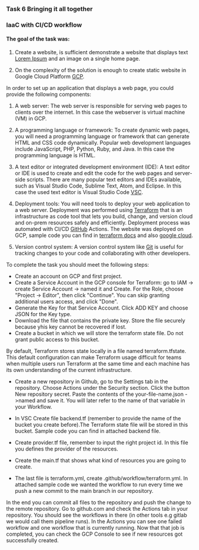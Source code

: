 ### Task 6 Bringing it all together
### IaaC with CI/CD workflow

#### The goal of the task was:

1. Create a website, is sufficient demonstrate a website that displays text [Lorem Ipsum](https://loremipsum.io/) and an image on a single home page.

2. On the complexity of the solution is enough to create static website in Google Cloud Platform [GCP](https://cloud.google.com).

In order to set up an application that displays a web page, you could provide the following components:

1. A web server: The web server is responsible for serving web pages to clients over the internet. In this case the webserver is virtual machine (VM) in GCP.

2. A programming language or framework: To create dynamic web pages, you will need a programming language or framework that can generate HTML and CSS code dynamically. Popular web development languages include JavaScript, PHP, Python, Ruby, and Java. In this case the programming language is HTML.

3. A text editor or integrated development environment (IDE): A text editor or IDE is used to create and edit the code for the web pages and server-side scripts. There are many popular text editors and IDEs available, such as Visual Studio Code, Sublime Text, Atom, and Eclipse. In this case the used text editor is Visual Studio Code [VSC](https://code.visualstudio.com/).

4. Deployment tools: You will need tools to deploy your web application to a web server. Deployment was performed using [Terraform](https://developer.hashicorp.com/terraform/intro) that is an infrastructure as code tool that lets you build, change, and version cloud and on-prem resources safely and efficiently. Deployment process was automated with CI/CD [GitHub](https://github.com/) Actions. The website was deployed on GCP, sample code you can find in [terraform docs](https://registry.terraform.io/providers/hashicorp/google/latest/docs/resources/storage_bucket) and also [google cloud](https://cloud.google.com/storage/docs/creating-buckets).

5. Version control system: A version control system like [Git](https://git-scm.com/) is useful for tracking changes to your code and collaborating with other developers.

To complete the task you should meet the following steps:

* Create an account on GCP and first project.
* Create a Service Account in the GCP console for Terraform: go to IAM -> create Service Account -> named it and Create. For the Role, choose "Project -> Editor", then click "Continue". You can skip granting additional users access, and click "Done".
* Generate the Key for that Service Account. Click ADD KEY and choose JSON for the Key type.
* Download the file that contains the private key. Store the file securely because yhis key cannot be recovered if lost.
* Create a bucket in which we will store the terraform state file. Do not grant public access to this bucket.

By default, Terraform stores state locally in a file named terraform.tfstate. This default configuration can make Terraform usage difficult for teams when multiple users run Terraform at the same time and each machine has its own understanding of the current infrastructure.

* Create a new repository in Github, go to the Settings tab in the repository. Choose Actions under the Security section. Click the button New repository secret.
Paste the contents of the your-file-name.json ->named and save it. You will later refer to the name of that variable in your Workflow.

* In VSC Create file backend.tf (remember to provide the name of the bucket you create before).The Terraform state file will be stored in this bucket. Sample code you can find in attached backend file.
* Create provider.tf file, remember to input the right project id. In this file you defines the provider of the resources.
* Create the main.tf that shows what kind of resources you are going to create.
* The last file is terraform.yml, create .github/workflow/terraform.yml. In attached sample code we wanted the workflow to run every time we push a new commit to the main branch in our repository.

In the end you can commit all files to the repository and push the change to the remote repository. Go to github.com and check the Actions tab in your repository. You should see the workflows in there (in other tools e.g gitlab we would call them pipeline runs).
In the Actions you can see one failed workflow and one workflow that is currently running. Now that that job is completed, you can check the GCP Console to see if new resources got successfully created.
